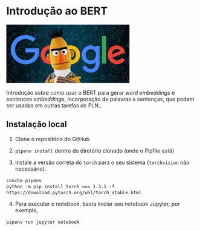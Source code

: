 # Introdução ao BERT

![BERT](https://raw.githubusercontent.com/HAILab-PUCPR/introducao-bert/main/imagens/bert-google.jpg)

Introdução sobre como usar o BERT para gerar *word embeddings* e *sentences embeddings*, incorporação de palavras e sentenças, que podem ser usadas em outras tarefas de PLN..

## Instalação local

1. Clone o repositório do GitHub
    
2. `pipenv install` dentro do diretório clonado (onde o Pipfile está)

3. Instale a versão correta do `torch` para o seu sistema (`torchvision` não necessário).

```
concha pipenv
python -m pip install torch === 1.3.1 -f https://download.pytorch.org/whl/torch_stable.html
```

4. Para executar o notebook, basta iniciar seu notebook Jupyter, por exemplo,

```
pipenv run jupyter notebook
```
